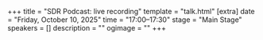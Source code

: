 +++
title = "SDR Podcast: live recording"
template = "talk.html"
[extra]
  date = "Friday, October 10, 2025"
  time = "17:00–17:30"
  stage = "Main Stage"
  speakers = []
  description = ""
  ogimage = ""
+++
